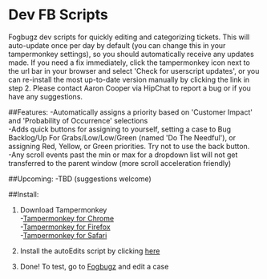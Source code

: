 # Dev FB Scripts
Fogbugz dev scripts for quickly editing and categorizing tickets. This will auto-update once per day by default (you can change this in your tampermonkey settings), so you should automatically receive any updates made. If you need a fix immediately, click the tampermonkey icon next to the url bar in your browser and select 'Check for userscript updates', or you can re-install the most up-to-date version manually by clicking the link in step 2. Please contact Aaron Cooper via HipChat to report a bug or if you have any suggestions.

##Features:
-Automatically assigns a priority based on 'Customer Impact' and 'Probability of Occurrence' selections<br>
-Adds quick buttons for assigning to yourself, setting a case to Bug Backlog/Up For Grabs/Low/Low/Green (named 'Do The Needful'), or assigning Red, Yellow, or Green priorities. Try not to use the back button.<br>
-Any scroll events past the min or max for a dropdown list will not get transferred to the parent window (more scroll acceleration friendly)

##Upcoming:
-TBD (suggestions welcome)

##Install:
1. Download Tampermonkey<br>
-<a href='https://chrome.google.com/webstore/detail/tampermonkey/dhdgffkkebhmkfjojejmpbldmpobfkfo?hl=en' target='_blank'>Tampermonkey for Chrome</a><br>
-<a href='https://addons.mozilla.org/en-Us/firefox/addon/tampermonkey/' target='_blank'>Tampermonkey for Firefox</a><br>
-<a href='http://tampermonkey.net/?browser=safari' target='_blank'>Tampermonkey for Safari</a>

2. Install the autoEdits script by clicking <a href='https://github.com/aHoyleCooper/fbScripts/raw/master/dev/fbAutoEdits.user.js' target='_blank'>here</a>

3. Done! To test, go to <a href='http://fogbugz/' target='_blank'>Fogbugz</a> and edit a case
